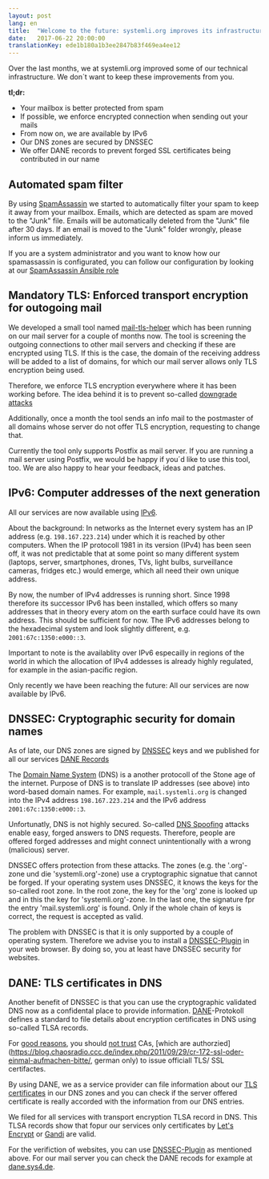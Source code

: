```yaml
---
layout: post
lang: en
title:  "Welcome to the future: systemli.org improves its infrastructure"
date:   2017-06-22 20:00:00
translationKey: ede1b180a1b3ee2847b83f469ea4ee12
---
```


Over the last months, we at systemli.org improved some of our technical infrastructure. We don´t want to keep these improvements from you.

**tl;dr:**

  * Your mailbox is better protected from spam
  * If possible, we enforce encrypted connection when sending out your mails
  * From now on, we are available by IPv6
  * Our DNS zones are secured by DNSSEC
  * We offer DANE records to prevent forged SSL certificates being contributed in our name

<!--more-->

## Automated spam filter 

By using [SpamAssassin](https://en.wikipedia.org/wiki/SpamAssassin) we started to automatically filter your spam to keep it away from your mailbox.
Emails, which are detected as spam are moved to the "Junk" file. Emails will be automatically deleted from the "Junk" file after 30 days. 
If an email is moved to the "Junk" folder wrongly, please inform us immediately. 

If you are a system administrator and you want to know how our spamassassin is configurated, you can follow our configuration by looking at our [SpamAssassin Ansible role](https://github.com/systemli/ansible-role-spamassassin) 

## Mandatory TLS: Enforced transport encryption for outogoing mail

We developed a small tool named [mail-tls-helper](https://github.com/systemli/mail-tls-helper) which has been running on our mail server for a couple of months now. The tool is screening the outgoing connections to other mail servers and checking if these are encrypted using TLS. If this is the case, the domain of the receiving address will be added to a list of domains, for which our mail server allows only TLS encryption being used.

Therefore, we enforce TLS encryption everywhere where it has been working before. The idea behind it is to prevent so-called [downgrade attacks](https://en.wikipedia.org/wiki/Downgrade_attack)

Additionally, once a month the tool sends an info mail to the postmaster of all domains whose server do not offer TLS encryption, requesting to change that.

Currently the tool only supports Postfix as mail server. If you are running a mail server using Postfix, we would be happy if you´d like to use this tool, too. We are also happy to hear your feedback, ideas and patches.

## IPv6: Computer addresses of the next generation

All our services are now available using [IPv6](https://en.wikipedia.org/wiki/IPv6).

About the background: In networks as the Internet every system has an IP address (e.g. `198.167.223.214`) under which it is reached by other computers. When the IP protocoll 1981 in its version (IPv4) has been seen off, it was not predictable that at some point so many different system (laptops, server, smartphones, drones, TVs, light bulbs, surveillance cameras, fridges etc.) would emerge, which all need their own unique address.

By now, the number of IPv4 addresses is running short. Since 1998 therefore its successor IPv6 has been installed, which offers so many addresses that in theory every atom on the earth surface could have its own address. This should be sufficient for now. The IPv6 addresses belong to the hexadecimal system and look slightly different, e.g. `2001:67c:1350:e000::3`.

Important to note is the availablity over IPv6 especailly in regions of the world in which the allocation of IPv4 addesses is already highly regulated, for example in the asian-pacific region.

Only recently we have been reaching the future: All our services are now available by IPv6.


## DNSSEC: Cryptographic security for domain names

As of late, our DNS zones are signed by [DNSSEC](https://en.wikipedia.org/wiki/Domain_Name_System_Security_Extensions) keys and we published for all our services [DANE Records](https://en.wikipedia.org/wiki/DNS-based_Authentication_of_Named_Entities) 

The [Domain Name System](https://en.wikipedia.org/wiki/Domain_Name_System) (DNS) is a another protocoll of the Stone age of the internet. Purpose of DNS is to translate IP addresses (see above) into word-based domain names. For example, `mail.systemli.org` is changed into the IPv4 address `198.167.223.214` and the IPv6 address `2001:67c:1350:e000::3`. 

Unfortunatly, DNS is not highly secured. So-called [DNS Spoofing](https://en.wikipedia.org/wiki/DNS_spoofing) attacks enable easy, forged answers to DNS requests. Therefore, people are offered forged addresses and might connect unintentionally with a wrong (malicious) server.

DNSSEC offers protection from these attacks. The zones (e.g. the '.org'-zone und die 'systemli.org'-zone) use a cryptographic signatue that cannot be forged. If your operating system uses DNSSEC, it knows the keys for the so-called root zone. In the root zone, the key for the 'org' zone is looked up and in this the key for 'systemli.org'-zone. In the last one, the signature fpr the entry 'mail.systemli.org' is found. Only if the whole chain of keys is correct, the request is accepted as valid.

The problem with DNSSEC is that it is only supported by a couple of operating system. Therefore we advise you to install a [DNSSEC-Plugin](https://www.dnssec-validator.cz/pages/download.html) in your web browser. By doing so, you at least have DNSSEC security for websites.


## DANE: TLS certificates in DNS

Another benefit of DNSSEC is that you can use the cryptographic validated DNS now as a confidental place to provide information. [DANE](https://en.wikipedia.org/wiki/DNS-based_Authentication_of_Named_Entities)-Protokoll defines a standard to file details about encryption certificates in DNS using so-called TLSA records.

For [good reasons](https://www.eff.org/deeplinks/2010/03/researchers-reveal-likelihood-governments-fake-ssl), you should [not trust](https://www.wired.com/2010/03/packet-forensics/) CAs, [which are authorzied](https://blog.chaosradio.ccc.de/index.php/2011/09/29/cr-172-ssl-oder-einmal-aufmachen-bitte/, german only) to issue officiall TLS/ SSL certifactes.

By using DANE, we as a service provider can file information about our [TLS certificates](https://en.wikipedia.org/wiki/Transport_Layer_Security) in our DNS zones and you can check if the server offered certificate is really accorded with the information from our DNS entries.

We filed for all services with transport encryption TLSA record in DNS. This TLSA records show that fopur our services only certificates by [Let's Encrypt](https://letsencrypt.org/) or [Gandi](https://www.gandi.net/) are valid.

For the verifiction of websites, you can use [DNSSEC-Plugin](https://www.dnssec-validator.cz/pages/download.html) as mentioned above. For our mail server you can check the DANE recods for example at [dane.sys4.de](https://dane.sys4.de/smtp/systemli.org).
